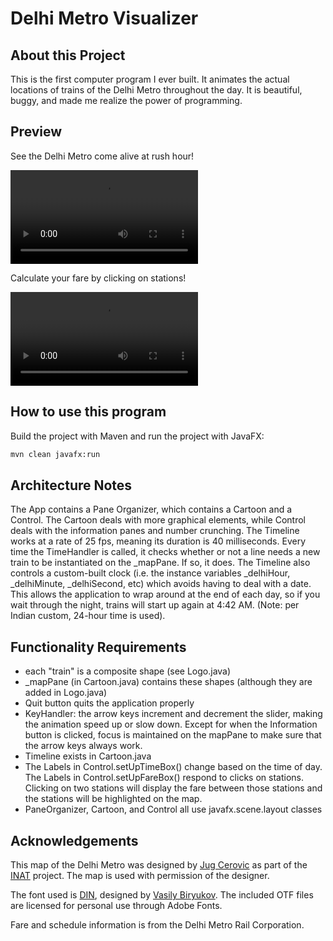 # Delhi Metro Visualizer

## About this Project

This is the first computer program I ever built. It animates the actual locations of trains of the Delhi Metro throughout the day. It is beautiful, buggy, and made me realize the power of programming.

## Preview

See the Delhi Metro come alive at rush hour!

![Animation Preview](preview.mov)

Calculate your fare by clicking on stations!

![Fare Calculator Preview](fare.mov)

## How to use this program

Build the project with Maven and run the project with JavaFX:
```bash
mvn clean javafx:run
```

## Architecture Notes
The App contains a Pane Organizer, which contains a Cartoon and a Control. The Cartoon deals with more graphical  elements, while Control deals with the information panes and number crunching.  The Timeline works at a rate of 25 fps, meaning its duration is 40 milliseconds. Every time the TimeHandler is  called, it checks whether or not a line needs a new train to be instantiated on the _mapPane. If so, it does. The  Timeline also controls a custom-built clock (i.e. the instance variables _delhiHour, _delhiMinute, _delhiSecond, etc) which avoids having to deal with a date. This allows the application to wrap around at the end of each day, so if you  wait through the night, trains will start up again at 4:42 AM. (Note: per Indian custom, 24-hour time is used).

## Functionality Requirements
- each "train" is a composite shape (see Logo.java)
- _mapPane (in Cartoon.java) contains these shapes (although they are added in Logo.java)
- Quit button quits the application properly
- KeyHandler: the arrow keys increment and decrement the slider, making the animation speed up or slow down. Except for when the Information button is clicked, focus is maintained on the mapPane to make sure that the arrow keys always work.
- Timeline exists in Cartoon.java
- The Labels in Control.setUpTimeBox() change based on the time of day. The Labels in Control.setUpFareBox() respond to clicks on stations. Clicking on two stations will display the fare between those stations and the stations will be highlighted on the map.
- PaneOrganizer, Cartoon, and Control all use javafx.scene.layout classes

## Acknowledgements
This map of the Delhi Metro was designed by [Jug Cerovic](http://www.jugcerovic.com/) as part of the [INAT](inat.fr) project. The map is used with permission of the designer.

The font used is [DIN](https://fonts.adobe.com/fonts/din-2014#fonts-section), designed by [Vasily Biryukov](https://fonts.adobe.com/designers/vasily-biryukov). The included OTF files are licensed for personal use through Adobe Fonts.

Fare and schedule information is from the Delhi Metro Rail Corporation.
